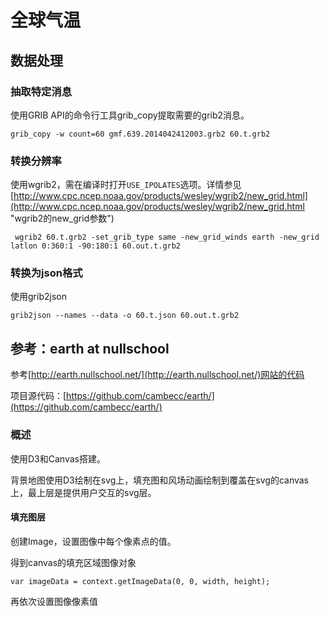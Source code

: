 # 全球气温

## 数据处理

### 抽取特定消息

使用GRIB API的命令行工具grib_copy提取需要的grib2消息。

	grib_copy -w count=60 gmf.639.2014042412003.grb2 60.t.grb2

### 转换分辨率

使用wgrib2，需在编译时打开`USE_IPOLATES`选项。详情参见[http://www.cpc.ncep.noaa.gov/products/wesley/wgrib2/new_grid.html](http://www.cpc.ncep.noaa.gov/products/wesley/wgrib2/new_grid.html "wgrib2的new_grid参数")

	 wgrib2 60.t.grb2 -set_grib_type same -new_grid_winds earth -new_grid latlon 0:360:1 -90:180:1 60.out.t.grb2

### 转换为json格式

使用grib2json

	grib2json --names --data -o 60.t.json 60.out.t.grb2


## 参考：earth at nullschool

参考[http://earth.nullschool.net/](http://earth.nullschool.net/)网站的代码

项目源代码：[https://github.com/cambecc/earth/](https://github.com/cambecc/earth/)

### 概述

使用D3和Canvas搭建。

背景地图使用D3绘制在svg上，填充图和风场动画绘制到覆盖在svg的canvas上，最上层是提供用户交互的svg层。

#### 填充图层

创建Image，设置图像中每个像素点的值。

得到canvas的填充区域图像对象

	var imageData = context.getImageData(0, 0, width, height);

再依次设置图像像素值


